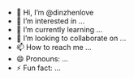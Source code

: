 - 👋 Hi, I’m @dinzhenlove
- 👀 I’m interested in ...
- 🌱 I’m currently learning ...
- 💞️ I’m looking to collaborate on ...
- 📫 How to reach me ...
- 😄 Pronouns: ...
- ⚡ Fun fact: ...

<!---
dinzhenlove/dinzhenlove is a ✨ special ✨ repository because its `README.md` (this file) appears on your GitHub profile.
You can click the Preview link to take a look at your changes.
--->
